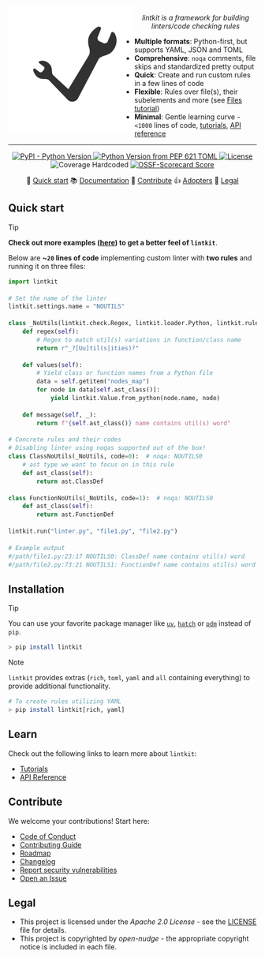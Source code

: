 <!--
SPDX-FileCopyrightText: © 2025 open-nudge <https://github.com/open-nudge>
SPDX-FileContributor: szymonmaszke <github@maszke.co>

SPDX-License-Identifier: Apache-2.0
-->

<!-- mkdocs remove start -->

<img align="left" width="256" height="256" src="logo.svg">

<!-- mkdocs remove end -->

<p align="center">
    <em> lintkit is a framework for building linters/code checking rules </em>
</p>

- __Multiple formats__: Python-first, but supports YAML, JSON and TOML
- __Comprehensive__: `noqa` comments,
    file skips and standardized pretty output
- __Quick__: Create and run custom rules in a few lines of code
- __Flexible__: Rules over file(s), their subelements and more
    (see [Files tutorial](https://open-nudge.github.io/lintkit/tutorials/file))
- __Minimal__: Gentle learning curve - `<1000` lines of code,
    [tutorials](https://open-nudge.github.io/lintkit/tutorials),
    [API reference](https://open-nudge.github.io/lintkit/reference)

______________________________________________________________________

<!-- mkdocs remove start -->

<!-- vale off -->

<!-- pyml disable-num-lines 30 line-length-->

<div align="center">

<a href="https://pypi.org/project/lintkit">![PyPI - Python Version](https://img.shields.io/pypi/v/lintkit?style=for-the-badge&label=release&labelColor=grey&color=blue)
</a>
<a href="https://pypi.org/project/lintkit">![Python Version from PEP 621 TOML](https://img.shields.io/python/required-version-toml?tomlFilePath=https%3A%2F%2Fraw.githubusercontent.com%2Fopen-nudge%2Flintkit%2Fmain%2Fpyproject.toml&style=for-the-badge&label=python&labelColor=grey&color=blue)
</a>
<a href="https://opensource.org/licenses/Apache-2.0">![License](https://img.shields.io/badge/License-Apache_2.0-blue?style=for-the-badge)
</a>
<a>![Coverage Hardcoded](https://img.shields.io/badge/coverage-100%25-green?style=for-the-badge)
</a>
<a href="https://scorecard.dev/viewer/?uri=github.com/open-nudge/lintkit">![OSSF-Scorecard Score](https://img.shields.io/ossf-scorecard/github.com/open-nudge/lintkit?style=for-the-badge&label=OSSF)
</a>

</div>

<p align="center">
🚀 <a href="#quick-start">Quick start</a>
📚 <a href="https://open-nudge.github.io/lintkit">Documentation</a>
🤝 <a href="#contribute">Contribute</a>
👍 <a href="https://github.com/open-nudge/lintkit/blob/main/ADOPTERS.md">Adopters</a>
📜 <a href="#legal">Legal</a>
</p>

<!-- vale on -->

<!-- mkdocs remove end -->

## Quick start

> [!TIP]
> __Check out more examples ([here](https://open-nudge.github.io/lintkit/tutorials))
> to get a better feel of `lintkit`__.

Below are __~`20` lines of code__ implementing custom linter with
__two rules__ and running it on three files:

```python
import lintkit

# Set the name of the linter
lintkit.settings.name = "NOUTILS"

class _NoUtils(lintkit.check.Regex, lintkit.loader.Python, lintkit.rule.Node):
    def regex(self):
        # Regex to match util(s) variations in function/class name
        return r"_?[Uu]til(s|ities)?"

    def values(self):
        # Yield class or function names from a Python file
        data = self.getitem("nodes_map")
        for node in data[self.ast_class()]:
            yield lintkit.Value.from_python(node.name, node)

    def message(self, _):
        return f"{self.ast_class()} name contains util(s) word"

# Concrete rules and their codes
# Disabling linter using noqas supported out of the box!
class ClassNoUtils(_NoUtils, code=0):  # noqa: NOUTILS0
    # ast type we want to focus on in this rule
    def ast_class(self):
        return ast.ClassDef

class FunctionNoUtils(_NoUtils, code=1):  # noqa: NOUTILS0
    def ast_class(self):
        return ast.FunctionDef

lintkit.run("linter.py", "file1.py", "file2.py")

# Example output
#/path/file1.py:23:17 NOUTILS0: ClassDef name contains util(s) word
#/path/file2.py:73:21 NOUTILS1: FunctionDef name contains util(s) word
```

## Installation

> [!TIP]
> You can use your favorite package manager like
> [`uv`](https://github.com/astral-sh/uv),
> [`hatch`](https://github.com/pypa/hatch)
> or [`pdm`](https://github.com/pdm-project/pdm)
> instead of `pip`.

```sh
> pip install lintkit
```

> [!NOTE]
> `lintkit` provides extras (`rich`, `toml`, `yaml`
> and `all` containing everything) to provide additional functionality.

```sh
# To create rules utilizing YAML
> pip install lintkit[rich, yaml]
```

## Learn

Check out the following links to learn more about `lintkit`:

- [Tutorials](https://open-nudge.github.io/lintkit/tutorials)
- [API Reference](https://open-nudge.github.io/lintkit/reference)

## Contribute

We welcome your contributions! Start here:

- [Code of Conduct](/CODE_OF_CONDUCT.md)
- [Contributing Guide](/CONTRIBUTING.md)
- [Roadmap](/ROADMAP.md)
- [Changelog](/CHANGELOG.md)
- [Report security vulnerabilities](/SECURITY.md)
- [Open an Issue](https://github.com/open-nudge/lintkit/issues)

## Legal

- This project is licensed under the _Apache 2.0 License_ - see
    the [LICENSE](/LICENSE.md) file for details.
- This project is copyrighted by _open-nudge_ - the
    appropriate copyright notice is included in each file.

<!-- mkdocs remove end -->

<!-- md-dead-link-check: on -->

